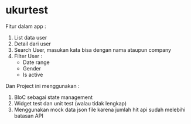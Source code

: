 # ukurtest

Fitur dalam app : 
1. List data user
2. Detail dari user
3. Search User, masukan kata bisa dengan nama ataupun company
4. Filter User :
    - Date range
    - Gender
    - Is active

Dan Project ini menggunakan : 
1. BloC sebagai state management
2. Widget test dan unit test (walau tidak lengkap)
3. Menggunakan mock data json file karena jumlah hit api sudah melebihi batasan API